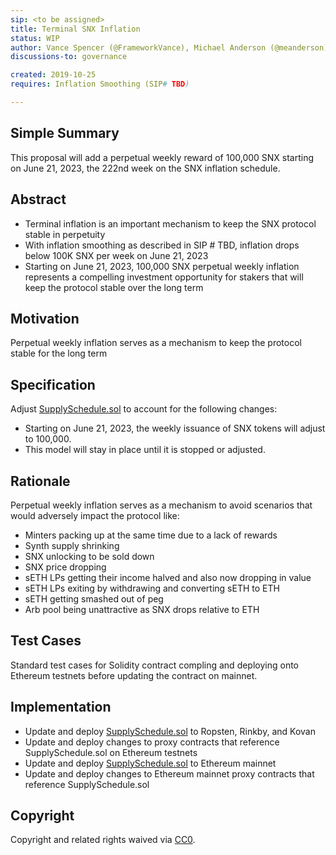 ```yaml
---
sip: <to be assigned>
title: Terminal SNX Inflation
status: WIP
author: Vance Spencer (@FrameworkVance), Michael Anderson (@meanderson), Deltatiger (@deltatigernz)
discussions-to: governance

created: 2019-10-25
requires: Inflation Smoothing (SIP# TBD)

---
```


<!--You can leave these HTML comments in your merged SIP and delete the visible duplicate text guides, they will not appear and may be helpful to refer to if you edit it again. This is the suggested template for new SIPs. Note that an SIP number will be assigned by an editor. When opening a pull request to submit your SIP, please use an abbreviated title in the filename, `sip-draft_title_abbrev.md`. The title should be 44 characters or less.-->


## Simple Summary
<!--"If you can't explain it simply, you don't understand it well enough." Provide a simplified and layman-accessible explanation of the SIP.-->
This proposal will add a perpetual weekly reward of 100,000 SNX starting on June 21, 2023, the 222nd week on the SNX inflation schedule. 


## Abstract
<!--A short (~200 word) description of the technical issue being addressed.-->
- Terminal inflation is an important mechanism to keep the SNX protocol stable in perpetuity
- With inflation smoothing as described in SIP # TBD, inflation drops below 100K SNX per week on June 21, 2023 
- Starting on June 21, 2023, 100,000 SNX perpetual weekly inflation represents a compelling investment opportunity for stakers that will keep the protocol stable over the long term

## Motivation
<!--The motivation is critical for SIPs that want to change Synthetix. It should clearly explain why the existing protocol specification is inadequate to address the problem that the SIP solves. SIP submissions without sufficient motivation may be rejected outright.-->
Perpetual weekly inflation serves as a mechanism to keep the protocol stable for the long term


## Specification
<!--The technical specification should describe the syntax and semantics of any new feature.-->
Adjust [SupplySchedule.sol](https://github.com/Synthetixio/synthetix/blob/master/contracts/SupplySchedule.sol) to account for the following changes:
- Starting on June 21, 2023, the weekly issuance of SNX tokens will adjust to 100,000.
- This model will stay in place until it is stopped or adjusted.

## Rationale
<!--The rationale fleshes out the specification by describing what motivated the design and why particular design decisions were made. It should describe alternate designs that were considered and related work, e.g. how the feature is supported in other languages. The rationale may also provide evidence of consensus within the community, and should discuss important objections or concerns raised during discussion.-->
Perpetual weekly inflation serves as a mechanism to avoid scenarios that would adversely impact the protocol like:

- Minters packing up at the same time due to a lack of rewards
- Synth supply shrinking
- SNX unlocking to be sold down
- SNX price dropping
- sETH LPs getting their income halved and also now dropping in value
- sETH LPs exiting by withdrawing and converting sETH to ETH
- sETH getting smashed out of peg
- Arb pool being unattractive as SNX drops relative to ETH

## Test Cases
<!--Test cases for an implementation are mandatory for SIPs but can be included with the implementation..-->
Standard test cases for Solidity contract compling and deploying onto Ethereum testnets before updating the contract on mainnet. 

## Implementation
<!--The implementations must be completed before any SIP is given status "Implemented", but it need not be completed before the SIP is "Approved". While there is merit to the approach of reaching consensus on the specification and rationale before writing code, the principle of "rough consensus and running code" is still useful when it comes to resolving many discussions of API details.-->
- Update and deploy [SupplySchedule.sol](https://github.com/Synthetixio/synthetix/blob/master/contracts/SupplySchedule.sol) to Ropsten, Rinkby, and Kovan
- Update and deploy changes to proxy contracts that reference SupplySchedule.sol on Ethereum testnets
- Update and deploy [SupplySchedule.sol](https://github.com/Synthetixio/synthetix/blob/master/contracts/SupplySchedule.sol) to Ethereum mainnet
- Update and deploy changes to Ethereum mainnet proxy contracts that reference SupplySchedule.sol

## Copyright
Copyright and related rights waived via [CC0](https://creativecommons.org/publicdomain/zero/1.0/).
